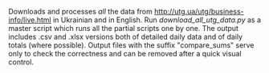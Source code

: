 Downloads and processes _all_ the data from http://utg.ua/utg/business-info/live.html in Ukrainian and in English.
Run *download_all_utg_data.py* as a master script which runs all the partial scripts one by one.
The output includes .csv and .xlsx versions both of detailed daily data and of daily totals (where possible).
Output files with the suffix "compare_sums" serve only to check the correctness and can be removed after a quick visual control.

